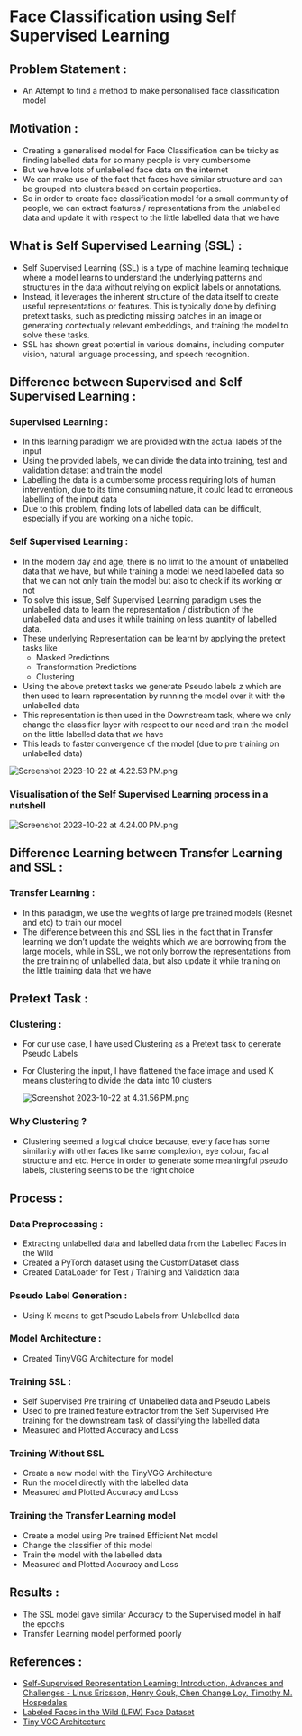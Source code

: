# Face Classification using Self Supervised Learning

## Problem Statement :

- An Attempt to find a method to make personalised face classification model

## Motivation :

- Creating a generalised model for Face Classification can be tricky as finding labelled data for so many people is very cumbersome
- But we have lots of unlabelled face data on the internet
- We can make use of the fact that faces have similar structure and can be grouped into clusters based on certain properties.
- So in order to create face classification model for a small community of people, we can extract features / representations from the unlabelled data and update it with respect to the little labelled data that we have

## What is Self Supervised Learning (SSL) :

- Self Supervised Learning (SSL) is a type of machine learning technique where a model learns to understand the underlying patterns and structures in the data without relying on explicit labels or annotations.
- Instead, it leverages the inherent structure of the data itself to create useful representations or features. This is typically done by defining pretext tasks, such as predicting missing patches in an image or generating contextually relevant embeddings, and training the model to solve these tasks.
- SSL has shown great potential in various domains, including computer vision, natural language processing, and speech recognition.

## Difference between Supervised and Self Supervised Learning :

### Supervised Learning :

- In this learning paradigm we are provided with the actual labels of the input
- Using the provided labels, we can divide the data into training, test and validation dataset and train the model
- Labelling the data is a cumbersome process requiring lots of human intervention, due to its time consuming nature, it could lead to erroneous labelling of the input data
- Due to this problem, finding lots of labelled data can be difficult, especially if you are working on a niche topic.

### Self Supervised Learning :

- In the modern day and age, there is no limit to the amount of unlabelled data that we have, but while training a model we need labelled data so that we can not only train the model but also to check if its working or not
- To solve this issue, Self Supervised Learning  paradigm uses the unlabelled data to learn the representation / distribution of the unlabelled data and uses it while training on less quantity of labelled data.
- These underlying Representation can be learnt by applying the pretext tasks like
    - Masked Predictions
    - Transformation  Predictions
    - Clustering
- Using the above pretext tasks we generate Pseudo labels $z$ which are then used to learn representation by running the model over it with the unlabelled data
- This representation is then used in the Downstream task, where we only change the classifier layer with respect to our need and train the model on the little labelled data that we have
- This leads to faster convergence of the model (due to pre training on unlabelled data)

![Screenshot 2023-10-22 at 4.22.53 PM.png](Face%20Classification%20using%20Self%20Supervised%20Learning/Screenshot_2023-10-22_at_4.22.53_PM.png)

### Visualisation of the Self Supervised Learning process in a nutshell

![Screenshot 2023-10-22 at 4.24.00 PM.png](Face%20Classification%20using%20Self%20Supervised%20Learning/Screenshot_2023-10-22_at_4.24.00_PM.png)

## Difference Learning between Transfer Learning and SSL :

### Transfer Learning :

- In this paradigm, we use the weights of large pre trained models (Resnet and etc) to train our model
- The difference between this and SSL lies in the fact that in Transfer learning we don’t update the weights which we are borrowing from the large models, while in SSL, we not only borrow the representations from the pre training of unlabelled data, but also update it while training on the little training data that we have

## Pretext Task :

### Clustering :

- For our use case, I have used Clustering as a Pretext task to generate Pseudo Labels
- For Clustering the input, I have flattened the face image and used K means clustering to divide the data into 10 clusters
    
    ![Screenshot 2023-10-22 at 4.31.56 PM.png](Face%20Classification%20using%20Self%20Supervised%20Learning/Screenshot_2023-10-22_at_4.31.56_PM.png)
    

### Why Clustering ?

- Clustering seemed a logical choice because, every face has some similarity with other faces like same complexion, eye colour, facial structure and etc. Hence in order to generate some meaningful pseudo labels, clustering seems to be the right choice

## Process :

### Data Preprocessing :

- Extracting unlabelled data and labelled data from the Labelled Faces in the Wild
- Created a PyTorch dataset using the CustomDataset class
- Created DataLoader for Test / Training and Validation data

### Pseudo Label Generation :

- Using K means to get Pseudo Labels from Unlabelled data

### Model Architecture :

- Created TinyVGG Architecture for model

### Training SSL :

- Self Supervised Pre training of Unlabelled data and Pseudo Labels
- Used to pre trained feature extractor from the Self Supervised Pre training for the downstream task of classifying the labelled data
- Measured and Plotted Accuracy and Loss

### Training Without SSL

- Create a new model with the TinyVGG Architecture
- Run the model directly with the labelled data
- Measured and Plotted Accuracy and Loss

### Training the Transfer Learning model

- Create a model using Pre trained Efficient Net model
- Change the classifier of this model
- Train the model with the labelled data
- Measured and Plotted Accuracy and Loss

## Results :

- The SSL model gave similar Accuracy to the Supervised model in half the epochs
- Transfer Learning model performed poorly

## References :

- [Self-Supervised Representation Learning: Introduction, Advances and Challenges - Linus Ericsson, Henry Gouk, Chen Change Loy, Timothy M. Hospedales](https://arxiv.org/abs/2110.09327)
- [Labeled Faces in the Wild (LFW) Face Dataset](http://vis-www.cs.umass.edu/lfw/)
- [Tiny VGG Architecture](https://www.researchgate.net/figure/Main-architecture-of-VGGFace-network_tbl1_339634041)